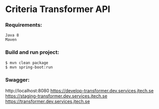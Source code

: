 # Criteria Transformer API

### Requirements:

    Java 8
    Maven

### Build and run project:

    $ mvn clean package
    $ mvn spring-boot:run
    
### Swagger:

http://localhost:8080
https://develop-transformer.dev.services.jtech.se
https://staging-transformer.dev.services.jtech.se
https://transformer.dev.services.jtech.se
